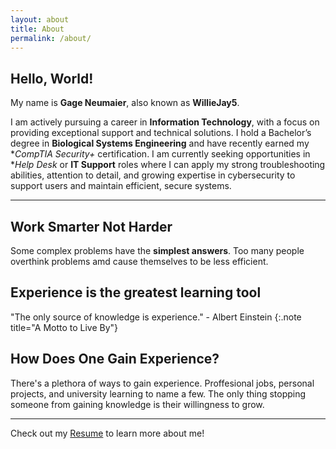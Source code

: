 ```yaml
---
layout: about
title: About
permalink: /about/
---
```


## Hello, World!

My name is **Gage Neumaier**, also known as **WillieJay5**.

I am actively pursuing a career in **Information Technology**, with a focus on providing exceptional support and technical solutions. 
I hold a Bachelor’s degree in **Biological Systems Engineering** and have recently earned my **CompTIA Security+* certification. 
I am currently seeking opportunities in **Help Desk* or **IT Support** roles where I can apply my strong troubleshooting abilities, attention to detail, and growing expertise in cybersecurity to support users and maintain efficient, secure systems.

---

## Work Smarter Not Harder

Some complex problems have the **simplest answers**. Too many people overthink problems amd cause themselves to be less efficient.

## Experience is the greatest learning tool

"The only source of knowledge is experience." - Albert Einstein
{:.note title="A Motto to Live By"}

## How Does One Gain Experience?

There's a plethora of ways to gain experience.
Proffesional jobs, personal projects, and university learning to name a few.
The only thing stopping someone from gaining knowledge is their willingness to grow.

---

Check out my [Resume](/resume/) to learn more about me!